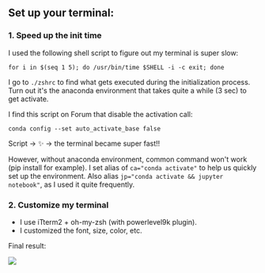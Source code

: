 ## Set up your terminal: 

### 1. Speed up the init time 
I used the following shell script to figure out my terminal is super slow:
```
for i in $(seq 1 5); do /usr/bin/time $SHELL -i -c exit; done

```
I go to `./zshrc` to find what gets executed during the initialization process. Turn out it's the anaconda environment that takes quite a while (3 sec) to get activate. 

I find this script on Forum that disable the activation call: 

```conda config --set auto_activate_base false```

Script -> ✨ -> the terminal became super fast!! 

However, without anaconda environment, common command won't work (pip install for example). I set alias of `ca="conda activate"` to help us quickly set up the environment. Also alias `jp="conda activate && jupyter notebook"`, as I used it quite frequently.

### 2. Customize my terminal    

- I use iTterm2 + oh-my-zsh (with powerlevel9k plugin). 
- I customized the font, size, color, etc.  

Final result: 


![](terminal.png)
